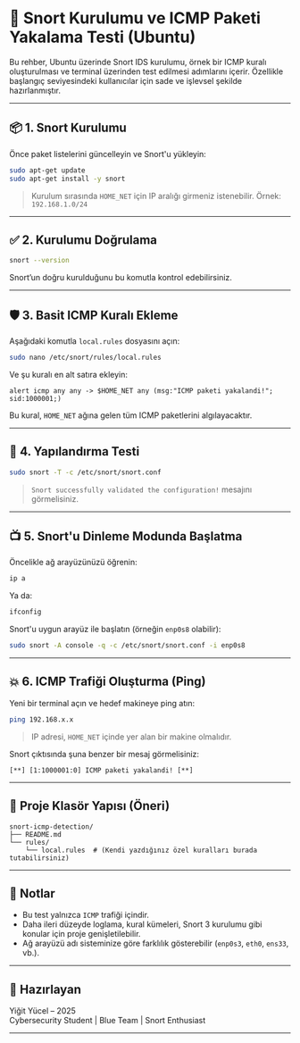# 🐍 Snort Kurulumu ve ICMP Paketi Yakalama Testi (Ubuntu)

Bu rehber, Ubuntu üzerinde Snort IDS kurulumu, örnek bir ICMP kuralı oluşturulması ve terminal üzerinden test edilmesi adımlarını içerir. Özellikle başlangıç seviyesindeki kullanıcılar için sade ve işlevsel şekilde hazırlanmıştır.

---

## 📦 1. Snort Kurulumu

Önce paket listelerini güncelleyin ve Snort'u yükleyin:

```bash
sudo apt-get update
sudo apt-get install -y snort
```

> Kurulum sırasında `HOME_NET` için IP aralığı girmeniz istenebilir. Örnek: `192.168.1.0/24`

---

## ✅ 2. Kurulumu Doğrulama

```bash
snort --version
```

Snort’un doğru kurulduğunu bu komutla kontrol edebilirsiniz.

---

## 🛡️ 3. Basit ICMP Kuralı Ekleme

Aşağıdaki komutla `local.rules` dosyasını açın:

```bash
sudo nano /etc/snort/rules/local.rules
```

Ve şu kuralı en alt satıra ekleyin:

```snort
alert icmp any any -> $HOME_NET any (msg:"ICMP paketi yakalandi!"; sid:1000001;)
```

Bu kural, `HOME_NET` ağına gelen tüm ICMP paketlerini algılayacaktır.

---

## 🧪 4. Yapılandırma Testi

```bash
sudo snort -T -c /etc/snort/snort.conf
```

> `Snort successfully validated the configuration!` mesajını görmelisiniz.

---

## 📺 5. Snort'u Dinleme Modunda Başlatma

Öncelikle ağ arayüzünüzü öğrenin:

```bash
ip a
```

Ya da:

```bash
ifconfig
```

Snort'u uygun arayüz ile başlatın (örneğin `enp0s8` olabilir):

```bash
sudo snort -A console -q -c /etc/snort/snort.conf -i enp0s8
```

---

## 💥 6. ICMP Trafiği Oluşturma (Ping)

Yeni bir terminal açın ve hedef makineye ping atın:

```bash
ping 192.168.x.x
```

> IP adresi, `HOME_NET` içinde yer alan bir makine olmalıdır.

Snort çıktısında şuna benzer bir mesaj görmelisiniz:

```
[**] [1:1000001:0] ICMP paketi yakalandi! [**]
```

---

## 📁 Proje Klasör Yapısı (Öneri)

```plaintext
snort-icmp-detection/
├── README.md
└── rules/
    └── local.rules  # (Kendi yazdığınız özel kuralları burada tutabilirsiniz)
```

---

## 📝 Notlar

- Bu test yalnızca `ICMP` trafiği içindir.
- Daha ileri düzeyde loglama, kural kümeleri, Snort 3 kurulumu gibi konular için proje genişletilebilir.
- Ağ arayüzü adı sisteminize göre farklılık gösterebilir (`enp0s3`, `eth0`, `ens33`, vb.).

---

## 👤 Hazırlayan

Yiğit Yücel – 2025  
Cybersecurity Student | Blue Team | Snort Enthusiast

---
